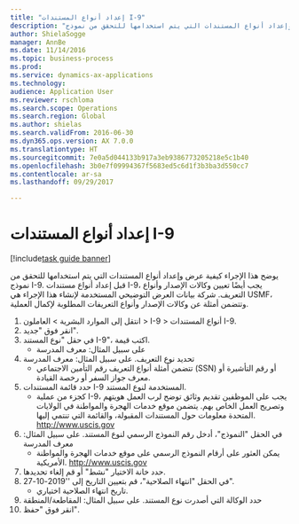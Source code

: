 ```yaml
--- 
title: "إعداد أنواع المستندات I-9"
description: "يوضح هذا الإجراء كيفية عرض وإعداد أنواع المستندات التي يتم استخدامها للتحقق من نموذج I-9."
author: ShielaSogge
manager: AnnBe
ms.date: 11/14/2016
ms.topic: business-process
ms.prod: 
ms.service: dynamics-ax-applications
ms.technology: 
audience: Application User
ms.reviewer: rschloma
ms.search.scope: Operations
ms.search.region: Global
ms.author: shielas
ms.search.validFrom: 2016-06-30
ms.dyn365.ops.version: AX 7.0.0
ms.translationtype: HT
ms.sourcegitcommit: 7e0a5d044133b917a3eb9386773205218e5c1b40
ms.openlocfilehash: 3b0e7f09994367f5683ed5c6d1f3b3ba3d550cc7
ms.contentlocale: ar-sa
ms.lasthandoff: 09/29/2017

---
```

# <a name="set-up-i-9-document-types"></a>إعداد أنواع المستندات I-9

[!include[task guide banner](../../../includes/task-guide-banner.md)]

يوضح هذا الإجراء كيفية عرض وإعداد أنواع المستندات التي يتم استخدامها للتحقق من نموذج I-9. قبل إعداد أنواع مستندات I-9، يجب أيضًا تعيين وكالات الإصدار وأنواع التعريف. شركة بيانات العرض التوضيحي المستخدمة لإنشاء هذا الإجراء هي USMF، وتتضمن أمثلة عن وكالات الإصدار وأنواع التعريفات المطلوبة لإكمال العملية.

1. انتقل إلى الموارد البشرية > العاملون > I-9 > أنواع المستندات I-9‬.
2. انقر فوق "جديد".
3. في حقل "نوع المستند I-9‬"، اكتب قيمة.
    * على سبيل المثال: معرف المدرسة  
4. تحديد نوع التعريف.  على سبيل المثال: معرف المدرسة
    * تتضمن أمثلة أنواع التعريف رقم التأمين الاجتماعي (SSN) أو رقم التأشيرة أو معرف جواز السفر أو رخصة القيادة.  
5. حدد قائمة المستندات I-9 المستخدمة لنوع المستند.
    * كجزء من عملية I-9، يجب على الموظفين تقديم وثائق توضح لرب العمل هويتهم وتصريح العمل‬ الخاص بهم. يتضمن موقع خدمات الهجرة والمواطنة في الولايات المتحدة معلومات حول المستندات المقبولة، والقائمة التي تنتمي إليها.  http://www.uscis.gov  
6. في الحقل "النموذج"، أدخل رقم النموذج الرسمي لنوع المستند. على سبيل المثال: معرف المدرسة
    * يمكن العثور على أرقام النموذج الرسمي على موقع خدمات الهجرة والمواطنة الأمريكية.  http://www.uscis.gov  
7. حدد خانة الاختيار "نشط" أو قم إلغاء تحديدها.
8. في الحقل "انتهاء الصلاحية"، قم بتعيين التاريخ إلى ''2019-10-27".
    * تاريخ انتهاء الصلاحية اختياري.  
9. حدد الوكالة التي أصدرت نوع المستند. على سبيل المثال: المقاطعة/المنطقة
10. انقر فوق "حفظ".


